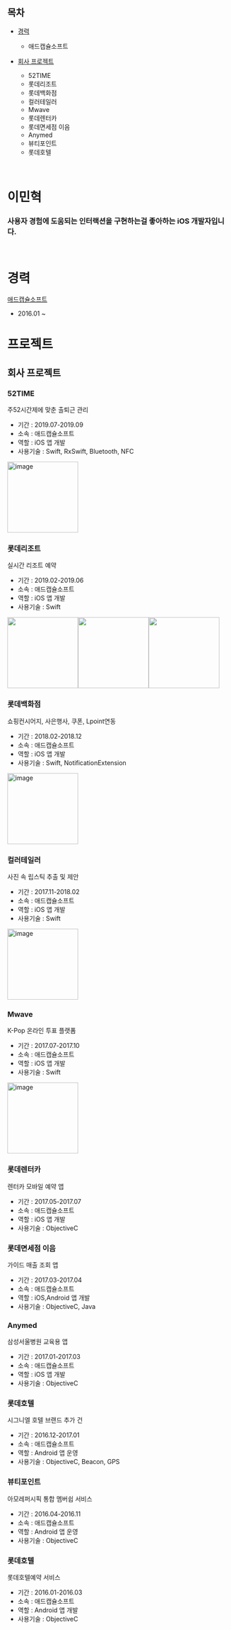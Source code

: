 ## 목차
- [경력](https://github.com/minss0803/resume#애드캡슐소프트)
     - 애드캡슐소프트
     
- [회사 프로젝트](https://github.com/minss0803/resume#회사-프로젝트)
    - 52TIME
    - 롯데리조트
    - 롯데백화점
    - 컬러테일러
    - Mwave
    - 롯데렌터카
    - 롯데면세점 이음
    - Anymed
    - 뷰티포인트
    - 롯데호텔
<br>

# 이민혁
### 사용자 경험에 도움되는 인터랙션을 구현하는걸 좋아하는 iOS 개발자입니다. 
<br>

# 경력
[애드캡슐소프트](http://www.adcapsule.co.kr/)
- 2016.01 ~ 

# 프로젝트
## 회사 프로젝트
### 52TIME
주52시간제에 맞춘 출퇴근 관리
- 기간 : 2019.07-2019.09
- 소속 : 애드캡슐소프트
- 역할 : iOS 앱 개발
- 사용기술 : Swift, RxSwift, Bluetooth, NFC

<img width="160" alt="image" src="https://raw.githubusercontent.com/minss0803/resume/master/images/52time.gif">

### 롯데리조트
실시간 리조트 예약
- 기간 : 2019.02-2019.06
- 소속 : 애드캡슐소프트
- 역할 : iOS 앱 개발
- 사용기술 : Swift

<img src="images/resort_1.PNG" width="160"/><img src="images/resort_2.PNG" width="160"/><img src="images/resort_3.PNG" width="160"/>

### 롯데백화점
쇼핑컨시어지, 사은행사, 쿠폰, Lpoint연동
- 기간 : 2018.02-2018.12
- 소속 : 애드캡슐소프트
- 역할 : iOS 앱 개발
- 사용기술 : Swift, NotificationExtension

<img width="160" alt="image" src="https://raw.githubusercontent.com/minss0803/resume/master/images/lotteDept.gif">

### 컬러테일러
사진 속 립스틱 추출 및 제안
- 기간 : 2017.11-2018.02
- 소속 : 애드캡슐소프트
- 역할 : iOS 앱 개발
- 사용기술 : Swift

<img width="160" alt="image" src="https://raw.githubusercontent.com/minss0803/resume/master/images/colorTailor.jpeg">

### Mwave
K-Pop 온라인 투표 플랫폼
- 기간 : 2017.07-2017.10
- 소속 : 애드캡슐소프트
- 역할 : iOS 앱 개발
- 사용기술 : Swift

<img width="160" alt="image" src="https://raw.githubusercontent.com/minss0803/resume/master/images/mwave.jpeg">

### 롯데렌터카
렌터카 모바일 예약 앱
- 기간 : 2017.05-2017.07
- 소속 : 애드캡슐소프트
- 역할 : iOS 앱 개발
- 사용기술 : ObjectiveC

### 롯데면세점 이음
가이드 매출 조회 앱
- 기간 : 2017.03-2017.04
- 소속 : 애드캡슐소프트
- 역할 : iOS,Android 앱 개발
- 사용기술 : ObjectiveC, Java

### Anymed
삼성서울병원 교육용 앱
- 기간 : 2017.01-2017.03
- 소속 : 애드캡슐소프트
- 역할 : iOS 앱 개발
- 사용기술 : ObjectiveC

### 롯데호텔
시그니엘 호텔 브랜드 추가 건
- 기간 : 2016.12-2017.01
- 소속 : 애드캡슐소프트
- 역할 : Android 앱 운영
- 사용기술 : ObjectiveC, Beacon, GPS

### 뷰티포인트
아모레퍼시픽 통합 멤버쉽 서비스
- 기간 : 2016.04-2016.11 
- 소속 : 애드캡슐소프트
- 역할 : Android 앱 운영
- 사용기술 : ObjectiveC

### 롯데호텔
롯데호텔예약 서비스
- 기간 : 2016.01-2016.03
- 소속 : 애드캡슐소프트
- 역할 : Android 앱 개발
- 사용기술 : ObjectiveC

